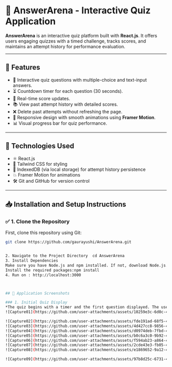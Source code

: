 # 🎯 AnswerArena - Interactive Quiz Application

**AnswerArena** is an interactive quiz platform built with **React.js**. It offers users engaging quizzes with a timed challenge, tracks scores, and maintains an attempt history for performance evaluation.

---

## 🚀 **Features**

- 📝 Interactive quiz questions with multiple-choice and text-input answers.
- ⏳ Countdown timer for each question (30 seconds).
- 🎯 Real-time score updates.
- 📚 View past attempt history with detailed scores.
- ❌ Delete past attempts without refreshing the page.
- 🎨 Responsive design with smooth animations using **Framer Motion**.
- 📊 Visual progress bar for quiz performance.

---

## 🔧 **Technologies Used**

- ⚛️ React.js
- 🎨 Tailwind CSS for styling
- 💾 IndexedDB (via local storage) for attempt history persistence
- 💥 Framer Motion for animations
- 🛠️ Git and GitHub for version control

---

## 📥 **Installation and Setup Instructions**

### ✅ **1. Clone the Repository**

First, clone this repository using Git:

```bash
git clone https://github.com/gaurayushi/AnswerArena.git


2. Navigate to the Project Directory  cd AnswerArena
3. Install Dependencies
Make sure you have Node.js and npm installed. If not, download Node.js.
Install the required packages:npm install
4. Run on : http://localhost:3000



## 📸 Application Screenshots

### 1. Initial Quiz Display
*The quiz begins with a timer and the first question displayed. The user has multiple-choice answers to select from.*
![Capture01](https://github.com/user-attachments/assets/10259e3c-6d0c-40b0-a815-f3306e0d7685)

![Capture02](https://github.com/user-attachments/assets/fde191ad-68f5-468c-b2f4-76b592364e02)
![Capture03](https://github.com/user-attachments/assets/4d427cc8-9856-4b88-b7fe-6bfa0b4d2e8b)
![Capture04](https://github.com/user-attachments/assets/d0974deb-7fbd-4e4a-b10e-4beb396bfc5c)
![Capture05](https://github.com/user-attachments/assets/b0c6a3c0-9b92-4346-a70b-c7baadf84c09)
![Capture06](https://github.com/user-attachments/assets/f594ab23-a864-4a3c-aa68-f96dd8a8efa2)
![Capture07](https://github.com/user-attachments/assets/2cde43e3-fb05-4e91-93f9-4f0c857f1c15)
![Capture08](https://github.com/user-attachments/assets/e1869652-9a12-49c5-b9f8-4d2a64e32abd)

![Capture09](https://github.com/user-attachments/assets/97b8d25c-6731-43ba-acd6-28a32dcabc41)
